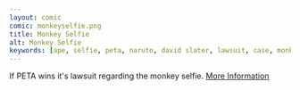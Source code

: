```yaml
---
layout: comic
comic: monkeyselfie.png
title: Monkey Selfie
alt: Monkey Selfie
keywords: [ape, selfie, peta, naruto, david slater, lawsuit, case, monkey selfie, ape selfie]
---
```


If PETA wins it's lawsuit regarding the monkey selfie. [More Information](http://www.huffingtonpost.com/entry/peta-sues-to-give-monkey-the-rights-to-selfie-photos_560197dbe4b08820d91a5cbb)